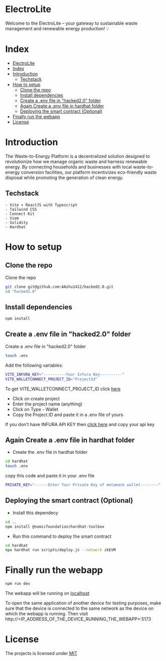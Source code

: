 # ElectroLite

Welcome to the ElectroLite – your gateway to sustainable waste management and renewable energy production! 💡


# Index

- [ElectroLite](#electrolite)
- [Index](#index)
- [Introduction](#introduction)
  - [Techstack](#techstack)
- [How to setup](#how-to-setup)
  - [Clone the repo](#clone-the-repo)
  - [Install dependencies](#install-dependencies)
  - [Create a .env file in "hacked2.0" folder](#create-a-env-file-in-hacked20-folder)
  - [Again Create a .env file in hardhat folder](#again-create-a-env-file-in-hardhat-folder)
  - [Deploying the smart contract (Optional)](#deploying-the-smart-contract-optional)
- [Finally run the webapp](#finally-run-the-webapp)
- [License](#license)



# Introduction

The Waste-to-Energy Platform is a decentralized solution designed to revolutionize how we manage organic waste and harness renewable energy. By connecting households and businesses with local waste-to-energy conversion facilities, our platform incentivizes eco-friendly waste disposal while promoting the generation of clean energy. 

## Techstack
 
    - Vite + ReactJS with Typescript
    - Tailwind CSS
    - Connect Kit
    - Viem
    - Solidity
    - Hardhat

# How to setup

## Clone the repo

Clone the repo

```bash
git clone git@github.com:AAshu1412/hacked2.0.git
cd "hacked2.0"
```
## Install dependencies

```bash
npm install
```
## Create a .env file in "hacked2.0" folder

Create a .env file in "hacked2.0" folder  
```bash
touch .env
```

Add the following variables:

```bash
VITE_INFURA_KEY="----------Your Infura Key----------"
VITE_WALLETCONNECT_PROJECT_ID="ProjectId"
```

To get VITE_WALLETCONNECT_PROJECT_ID click [here](https://cloud.walletconnect.com/sign-in) 
 - Click on create project
 - Enter the project name (anything)
 - Click on Type - Wallet
 - Copy the Project ID and paste it in a .env file of yours


If you don't have INFURA API KEY then [click here](https://app.infura.io/) and copy your api key



## Again Create a .env file in hardhat folder
 - Create the .env file in hardhat folder
```bash
cd hardhat
touch .env
```
copy this code and paste it in your .env file
``` bash
PRIVATE_KEY="------Enter Your Private Key of metamask wallet--------"
```


## Deploying the smart contract (Optional)

 - Install this dependecy
  ```bash
  cd ..
  npm install @nomicfoundation/hardhat-toolbox
  ```

  - Run this command to deploy the smart contract
  ``` bash
  cd hardhat
  npx hardhat run scripts/deploy.js --network zkEVM
```

 # Finally run the webapp 

```bash
npm run dev
```

The webapp will be running on [localhost](localhost:5173)

To open the same application of another device for testing purposes, make sure that the device is connected to the same network as the device on which the webapp is running. Then visit http://<IP_ADDRESS_OF_THE_DEVICE_RUNNING_THE_WEBAPP>:5173

# License

The projects is licensed under [MIT](https://choosealicense.com/licenses/mit/)
